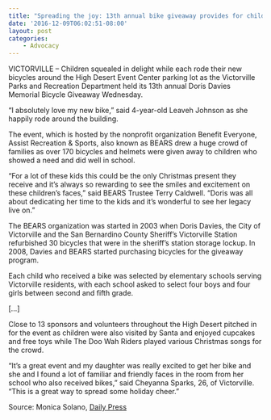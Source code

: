 ```yaml
---
title: "Spreading the joy: 13th annual bike giveaway provides for children in need"
date: '2016-12-09T06:02:51-08:00'
layout: post
categories:
    - Advocacy
---
```


VICTORVILLE – Children squealed in delight while each rode their new bicycles around the High Desert Event Center parking lot as the Victorville Parks and Recreation Department held its 13th annual Doris Davies Memorial Bicycle Giveaway Wednesday.

“I absolutely love my new bike,” said 4-year-old Leaveh Johnson as she happily rode around the building.

The event, which is hosted by the nonprofit organization Benefit Everyone, Assist Recreation &amp; Sports, also known as BEARS drew a huge crowd of families as over 170 bicycles and helmets were given away to children who showed a need and did well in school.

“For a lot of these kids this could be the only Christmas present they receive and it’s always so rewarding to see the smiles and excitement on these children’s faces,” said BEARS Trustee Terry Caldwell. “Doris was all about dedicating her time to the kids and it’s wonderful to see her legacy live on.”

The BEARS organization was started in 2003 when Doris Davies, the City of Victorville and the San Bernardino County Sheriff’s Victorville Station refurbished 30 bicycles that were in the sheriff’s station storage lockup. In 2008, Davies and BEARS started purchasing bicycles for the giveaway program.

Each child who received a bike was selected by elementary schools serving Victorville residents, with each school asked to select four boys and four girls between second and fifth grade.

\[…\]

Close to 13 sponsors and volunteers throughout the High Desert pitched in for the event as children were also visited by Santa and enjoyed cupcakes and free toys while The Doo Wah Riders played various Christmas songs for the crowd.

“It’s a great event and my daughter was really excited to get her bike and she and I found a lot of familiar and friendly faces in the room from her school who also received bikes,” said Cheyanna Sparks, 26, of Victorville. “This is a great way to spread some holiday cheer.”

Source: Monica Solano, [Daily Press](http://www.vvdailypress.com/news/20161208/spreading-joy-13th-annual-bike-giveaway-provides-for-children-in-need)